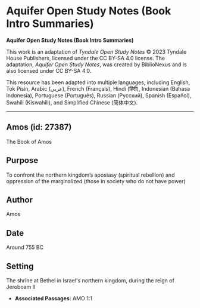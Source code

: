 # Aquifer Open Study Notes (Book Intro Summaries)

**Aquifer Open Study Notes (Book Intro Summaries)**

This work is an adaptation of *Tyndale Open Study Notes* © 2023 Tyndale House Publishers, licensed under the CC BY\-SA 4\.0 license. The adaptation, *Aquifer Open Study Notes*, was created by BiblioNexus and is also licensed under CC BY\-SA 4\.0\.

This resource has been adapted into multiple languages, including English, Tok Pisin, Arabic (عربي), French (Français), Hindi (हिंदी), Indonesian (Bahasa Indonesia), Portuguese (Português), Russian (Русский), Spanish (Español), Swahili (Kiswahili), and Simplified Chinese (简体中文).



--------------------------------

## Amos (id: 27387)

The Book of Amos

Purpose
-------

To confront the northern kingdom’s apostasy (spiritual rebellion) and oppression of the marginalized (those in society who do not have power)

Author
------

Amos

Date
----

Around 755 BC

Setting
-------

The shrine at Bethel in Israel's northern kingdom, during the reign of Jeroboam II

* **Associated Passages:** AMO 1:1

